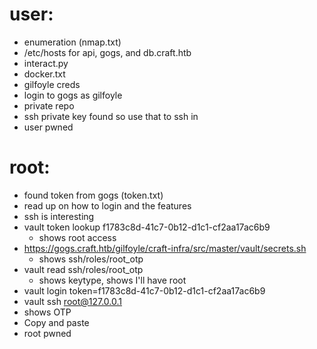 # user:
  - enumeration (nmap.txt)
  - /etc/hosts for api, gogs, and db.craft.htb
  - interact.py
  - docker.txt
  - gilfoyle creds
  - login to gogs as gilfoyle
  - private repo
  - ssh private key found so use that to ssh in
  - user pwned

# root:
  - found token from gogs (token.txt)
  - read up on how to login and the features
  - ssh is interesting
  - vault token lookup f1783c8d-41c7-0b12-d1c1-cf2aa17ac6b9
    - shows root access
  - https://gogs.craft.htb/gilfoyle/craft-infra/src/master/vault/secrets.sh
    - shows ssh/roles/root_otp
  - vault read ssh/roles/root_otp
    - shows keytype, shows I'll have root
  - vault login token=f1783c8d-41c7-0b12-d1c1-cf2aa17ac6b9
  - vault ssh root@127.0.0.1
  - shows OTP
  - Copy and paste
  - root pwned
